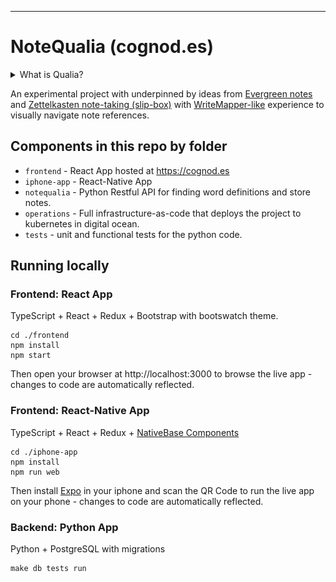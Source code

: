 ------------------------------------------------------------------------

NoteQualia (cognod.es)
======================

<details>
  <summary>What is Qualia?</summary>
  <img src="qualia.png" alt="Google Search for 'Qualia'" />
</details>


An experimental project with underpinned by ideas from [Evergreen
notes](https://notes.andymatuschak.org/) and [Zettelkasten note-taking
(slip-box)](https://blog.viktomas.com/posts/slip-box/) with
[WriteMapper-like](https://writemapper.com/) experience to visually
navigate note references.

Components in this repo by folder
---------------------------------

-   `frontend` - React App hosted at <https://cognod.es>
-   `iphone-app` - React-Native App
-   `notequalia` - Python Restful API for finding word definitions and
    store notes.
-   `operations` - Full infrastructure-as-code that deploys the project
    to kubernetes in digital ocean.
-   `tests` - unit and functional tests for the python code.

Running locally
---------------

### Frontend: React App

TypeScript + React + Redux + Bootstrap with bootswatch theme.

``` {.sourceCode .bash}
cd ./frontend
npm install
npm start
```

Then open your browser at http://localhost:3000 to browse the live app - changes to code are automatically reflected.

### Frontend: React-Native App

TypeScript + React + Redux + [NativeBase Components](https://docs.nativebase.io/Components.html#Components)

``` {.sourceCode .bash}
cd ./iphone-app
npm install
npm run web
```


Then install [Expo](https://itunes.apple.com/app/apple-store/id982107779) in your iphone and scan the QR Code to run the live app on your phone - changes to code are automatically reflected.

### Backend: Python App

Python + PostgreSQL with migrations

``` {.sourceCode .bash}
make db tests run
```
